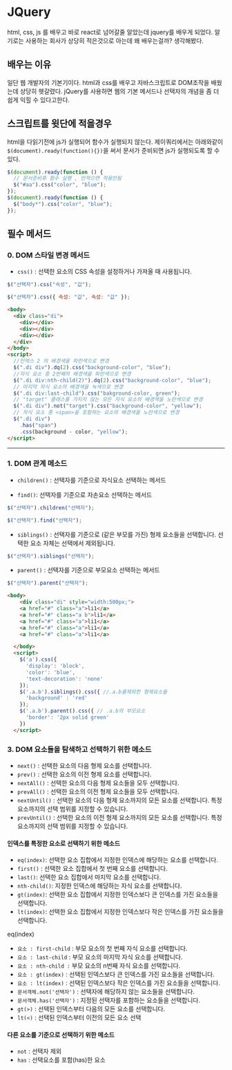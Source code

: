 # JQuery

html, css, js 를 배우고 바로 react로 넘어갈줄 알았는데 jquery를 배우게 되었다.
알기로는 사용하는 회사가 상당히 적은것으로 아는데 왜 배우는걸까? 생각해봤다.

## 배우는 이유

일단 웹 개발자의 기본기이다.
html과 css를 배우고 자바스크립트로 DOM조작을 배웠는데 상당히 헷갈렸다.
jQuery를 사용하면 웹의 기본 메서드나 선택자의 개념을 좀 더 쉽게 익힐 수 있다고한다.

## 스크립트를 윗단에 적을경우

html을 다읽기전에 js가 실행되어 함수가 실행되지 않는다.
제이쿼리에서는 아래와같이 `$(document).ready(function(){})`을 써서 문서가 준비되면 js가 실행되도록 할 수 있다.

```js
$(document).ready(function () {
  // 문서준비후 함수 실행 , 안적으면 적용안됨
  $("#aa").css("color", "blue");
});
$(document).ready(function () {
  $("body*").css("color", "blue");
});
```

## 필수 메서드

### 0. DOM 스타일 변경 메서드

- `css()` : 선택한 요소의 CSS 속성을 설정하거나 가져올 때 사용됩니다.

```js
$("선택자").css("속성", "값");

$("선택자").css({ 속성: "값", 속성: "값" });
```

```html
<body>
  <div class="di">
    <div></div>
    <div></div>
    <div></div>
  </div>
</body>
<script>
  //인덱스 2 의 배경색을 파란색으로 변경
  $(".di div").dq(2).css("background-color", "blue");
  //자식 요소 중 2번째의 배경색을 파란색으로 변경
  $(".di div:nth-child(2)").dq(2).css("background-color", "blue");
  // 마지막 자식 요소의 배경색을 녹색으로 변경
  $(".di div:last-child").css("bakground-color, green");
  // "target" 클래스를 가지지 않는 모든 자식 요소의 배경색을 노란색으로 변경
  $(".di div").not("target").css("background-color", "yellow");
  // 자식 요소 중 <span>을 포함하는 요소의 배경색을 노란색으로 변경
  $(".di div")
    .has("span")
    .css(background - color, "yellow");
</script>
```

---

### 1. DOM 관계 메소드

- `children()` : 선택자를 기준으로 자식요소 선택하는 메서드

- `find()`: 선택자를 기준으로 자손요소 선택하는 메서드

```js
$("선택자").children("선택자");

$("선택자").find("선택자");
```

- `siblings()` : 선택자를 기준으로 (같은 부모를 가진) 형제 요소들을 선택합니다. 선택한 요소 자체는 선택에서 제외됩니다.

```js
$("선택자").siblings("선택자");
```

- `parent()` : 선택자를 기준으로 부모요소 선택하는 메서드

```js
$("선택자").parent("선택자");
```

```html
<body>
    <div class="di" style="width:500px;">
    <a href="#" class="a">li1</a>
    <a href="#" class="a b">li1</a>
    <a href="#" class="a">li1</a>
    <a href="#" class="a">li1</a>
    <a href="#" class="a">li1</a>

  </body>
  <script>
    $('a').css({
      'display': 'block',
      'color': 'blue',
      'text-decoration': 'none'
    });
    $('.a.b').siblings().css({ //.a.b를제외한 형제요소들
      'background' : 'red'
    });
    $('.a.b').parent().css({ // .a.b의 부모요소
      'border': '2px solid green'
    })
  </script>
```

### 3. DOM 요소들을 탐색하고 선택하기 위한 메소드

- `next()` : 선택한 요소의 다음 형제 요소를 선택합니다.
- `prev()` : 선택한 요소의 이전 형제 요소를 선택합니다.
- `nextAll()` : 선택한 요소의 다음 형제 요소들을 모두 선택합니다.
- `prevAll()` : 선택한 요소의 이전 형제 요소들을 모두 선택합니다.
- `nextUntil()` : 선택한 요소의 다음 형제 요소까지의 모든 요소를 선택합니다. 특정 요소까지의 선택 범위를 지정할 수 있습니다.
- `prevUntil()` : 선택한 요소의 이전 형제 요소까지의 모든 요소를 선택합니다. 특정 요소까지의 선택 범위를 지정할 수 있습니다.

#### 인덱스를 특정한 요소로 선택하기 위한 메소드

- `eq(index)`: 선택한 요소 집합에서 지정한 인덱스에 해당하는 요소를 선택합니다.
- `first()` : 선택한 요소 집합에서 첫 번째 요소를 선택합니다.
- `last()`: 선택한 요소 집합에서 마지막 요소를 선택합니다.
- `nth-child()`: 지정한 인덱스에 해당하는 자식 요소를 선택합니다.
- `gt(index)`: 선택한 요소 집합에서 지정한 인덱스보다 큰 인덱스를 가진 요소들을 선택합니다.
- `lt(index)`: 선택한 요소 집합에서 지정한 인덱스보다 작은 인덱스를 가진 요소들을 선택합니다.

eq(index)

- `요소 : first-child` : 부모 요소의 첫 번째 자식 요소를 선택합니다.
- `요소 : last-child` : 부모 요소의 마지막 자식 요소를 선택합니다.
- `요소 : nth-child :` 부모 요소의 n번째 자식 요소를 선택합니다.
- `요소 : gt(index)` : 선택된 인덱스보다 큰 인덱스를 가진 요소들을 선택합니다.
- `요소 : lt(index)` : 선택된 인덱스보다 작은 인덱스를 가진 요소들을 선택합니다.
- `문서객체.not('선택자')` : 선택자에 해당하지 않는 요소들을 선택합니다.
- `문서객체.has('선택자')` : 지정된 선택자를 포함하는 요소들을 선택합니다.
- `gt(>)` : 선택된 인덱스부터 다음의 모든 요소를 선택합니다.
- `lt(<)` : 선택된 인덱스부터 이전의 모든 요소 선택

#### 다른 요소를 기준으로 선택하기 위한 메소드

- `not` : 선택자 제외
- `has` : 선택요소를 포함(has)한 요소
